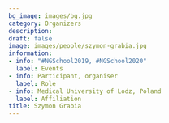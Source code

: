 ```yaml
---
bg_image: images/bg.jpg
category: Organizers
description: 
draft: false
image: images/people/szymon-grabia.jpg
information:
- info: "#NGSchool2019, #NGSchool2020"
  label: Events
- info: Participant, organiser
  label: Role
- info: Medical University of Lodz, Poland
  label: Affiliation
title: Szymon Grabia
---
```

